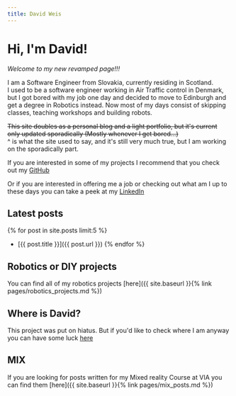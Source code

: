```yaml
---
title: David Weis
---
```


# Hi, I'm David!

*Welcome to my new revamped page!!!*

I am a Software Engineer from Slovakia, currently residing in Scotland.  
I used to be a software engineer working in Air Traffic control in Denmark, but I got bored with my job one day and decided to move to Edinburgh and get a degree in Robotics instead. Now most of my days consist of skipping classes, teaching workshops and building robots.  

~~This site doubles as a personal blog and a light portfolio, but it's current only updated sporadically (Mostly whenever I get bored...)~~  
^ is what the site used to say, and it's still very much true, but I am working on the sporadically part.

If you are interested in some of my projects I recommend that you check out my [GitHub](https://github.com/dmweis)  

Or if you are interested in offering me a job or checking out what am I up to these days you can take a peek at my [LinkedIn](https://www.linkedin.com/in/david-michael-weis/)

## Latest posts

{% for post in site.posts limit:5 %}
- [{{ post.title }}]({{ post.url }})
{% endfor %}

## Robotics or DIY projects

You can find all of my robotics projects [here]({{ site.baseurl }}{% link pages/robotics_projects.md %})

## Where is David?

This project was put on hiatus. But if you'd like to check where I am anyway you can have some luck [here](http://aprs.fi/?call=2M0WUE)

## MIX

If you are looking for posts written for my Mixed reality Course at VIA you can find them [here]({{ site.baseurl }}{% link pages/mix_posts.md %})
